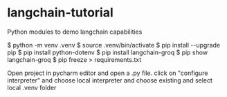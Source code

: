 # langchain-tutorial
Python modules to demo langchain capabilities

$ python -m venv .venv
$ source .venv/bin/activate
$ pip install --upgrade pip
$ pip install python-dotenv
$ pip install langchain-groq
$ pip show langchain-groq
$ pip freeze > requirements.txt

Open project in pycharm editor and open a .py file. click on
"configure interpreter" and choose local interpreter and choose 
existing and select local .venv folder


